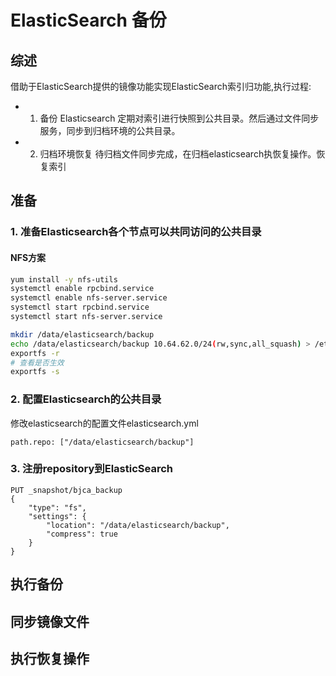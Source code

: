 # ElasticSearch 备份
## 综述
借助于ElasticSearch提供的镜像功能实现ElasticSearch索引归功能,执行过程:
- 1. 备份
   Elasticsearch 定期对索引进行快照到公共目录。然后通过文件同步服务，同步到归档环境的公共目录。
- 2. 归档环境恢复
   待归档文件同步完成，在归档elasticsearch执恢复操作。恢复索引

## 准备
### 1. 准备Elasticsearch各个节点可以共同访问的公共目录
#### NFS方案
``` bash
yum install -y nfs-utils
systemctl enable rpcbind.service
systemctl enable nfs-server.service
systemctl start rpcbind.service
systemctl start nfs-server.service

mkdir /data/elasticsearch/backup
echo /data/elasticsearch/backup 10.64.62.0/24(rw,sync,all_squash) > /etc/exports
exportfs -r
# 查看是否生效
exportfs -s
```

### 2. 配置Elasticsearch的公共目录
修改elasticsearch的配置文件elasticsearch.yml
``` properties
path.repo: ["/data/elasticsearch/backup"]
```

### 3. 注册repository到ElasticSearch
```
PUT _snapshot/bjca_backup 
{
    "type": "fs", 
    "settings": {
        "location": "/data/elasticsearch/backup",
        "compress": true
    }
}
```
## 执行备份

## 同步镜像文件

## 执行恢复操作
